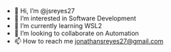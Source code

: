 - 👋 Hi, I’m @jsreyes27
- 👀 I’m interested in Software Development
- 🌱 I’m currently learning WSL2
- 💞️ I’m looking to collaborate on Automation
- 📫 How to reach me jonathansreyes27@gmail.com

<!---
jsreyes27/jsreyes27 is a ✨ special ✨ repository because its `README.md` (this file) appears on your GitHub profile.
You can click the Preview link to take a look at your changes.
--->
